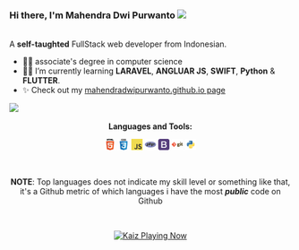 ### Hi there, I'm Mahendra Dwi Purwanto <img width="30" src="https://camo.githubusercontent.com/e8e7b06ecf583bc040eb60e44eb5b8e0ecc5421320a92929ce21522dbc34c891/68747470733a2f2f6d656469612e67697068792e636f6d2f6d656469612f6876524a434c467a6361737252346961377a2f67697068792e676966">

<br />
A <b>self-taughted</b> FullStack web developer from Indonesian.

- 👨‍🎓 associate's degree in computer science
- 👨‍💻 I’m currently learning **LARAVEL**, **ANGLUAR JS**, **SWIFT**, **Python** & **FLUTTER**.
- ✨ Check out my [mahendradwipurwanto.github.io page](https://mahendradwipurwanto.github.io)

![](https://estruyf-github.azurewebsites.net/api/VisitorHit?user=mahendradwipurwanto&repo=github-visitors-badge&countColorcountColor&countColor=%237B1E7A)
<br />
<p align="center">
  <b>Languages and Tools:</b>  
</p>

<p align="center">
  <code><img height="20" src="https://raw.githubusercontent.com/github/explore/80688e429a7d4ef2fca1e82350fe8e3517d3494d/topics/html/html.png"></code>
  <code><img height="20" src="https://raw.githubusercontent.com/github/explore/80688e429a7d4ef2fca1e82350fe8e3517d3494d/topics/css/css.png"></code>
  <code><img height="20" src="https://raw.githubusercontent.com/github/explore/80688e429a7d4ef2fca1e82350fe8e3517d3494d/topics/javascript/javascript.png"></code>
  <code><img height="20" src="https://raw.githubusercontent.com/github/explore/80688e429a7d4ef2fca1e82350fe8e3517d3494d/topics/php/php.png"></code>
  <code><img height="20" src="https://raw.githubusercontent.com/github/explore/80688e429a7d4ef2fca1e82350fe8e3517d3494d/topics/bootstrap/bootstrap.png"></code>
  <code><img height="20" src="https://raw.githubusercontent.com/github/explore/80688e429a7d4ef2fca1e82350fe8e3517d3494d/topics/git/git.png"></code>
  <code><img height="20" src="https://raw.githubusercontent.com/github/explore/80688e429a7d4ef2fca1e82350fe8e3517d3494d/topics/python/python.png"></code>
</p>
<br />

<p align="center">
  <b>NOTE</b>: Top languages does not indicate my skill level or something like that, it's a Github metric of which languages i have the most <i><b>public</b></i> code on Github
</p>

<br />

<p align="center">
    <a href="https://open.spotify.com/playlist/4VuOfnyrmixZr35QEFg5E5?si=f2fd2694c18c49e4" target="_blank">
        <img src="https://kaiz.vercel.app/now-playing" width="500px" height="auto" alt="Kaiz Playing Now">
    </a>
</p>
